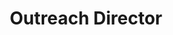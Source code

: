 ---
firstname: "Chloe"
lastname: "Uy"
title: "Outreach Director"
secondary: "Emerson Lead"
group: "board"
img: cuy.png
pronouns: "she/her"
---